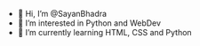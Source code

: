 - 👋 Hi, I’m @SayanBhadra
- 👀 I’m interested in Python and WebDev
- 🌱 I’m currently learning HTML, CSS and Python
<!---
SayanBhadra/SayanBhadra is a ✨ special ✨ repository because its `README.md` (this file) appears on your GitHub profile.
You can click the Preview link to take a look at your changes.
--->
